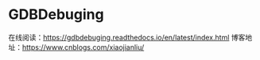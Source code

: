 # GDBDebuging
 
在线阅读：https://gdbdebuging.readthedocs.io/en/latest/index.html
博客地址：https://www.cnblogs.com/xiaojianliu/
